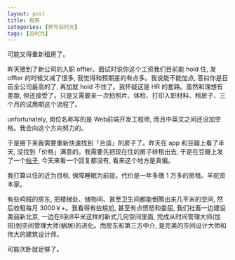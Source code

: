 ```yaml
---
layout: post
title: 租房
categories: [默写旧时光]
tags: [旧时光]
---
```


可能又得重新租房了。

昨天接到了新公司的入职 offter。面试时说你这个工资我们目前能 hold 住, 发 offter 的时候又减了很多, 我觉得和预期差的有点多。我说能不能加点, 答曰你是目前全公司最高的了, 再加就 hold 不住了。我怀疑这是 HR 的套路。虽然和理想有差距, 但还接受了。只是又需要来一次拍照片、体检、打印入职材料、租房子、三个月的试用期这个流程了。

unfortunately, 岗位名称写的是 Web前端开发工程师, 而且中英文之间还没加空格。我会向这个方向努力的。

于是接下来我需要重新快速找到「合适」的房子了。昨天在 app 和豆瓣上看了半天, 没找到「价格」满意的。我需要先把现在住的房子转租出去, 于是在豆瓣上发了一个[帖子](https://www.douban.com/group/topic/192241533/), 今天来看一个回复都没有, 看来这个地方是真偏。

我打算以住的近为目标, 保障睡眠为前提。代价是一年多缴 1 万多的房租。羊驼资本家。

有些鸡贼的房东, 把楼梯处、储物间、甚至卫生间都能倒腾出来几平米的空间, 然后收租每月 3000￥+。我看得有些尴尬, 甚至有点愤怒和委屈, 我们社畜一边建设美丽新北京, 一边在6到8平米这样的新式几何空间里面, 完成从时间管理大师(加班)到空间管理大师(蜗居)的进化。而房东和第三方中介, 是完美的空间设计大师和伟大的建筑设计师。

可能次卧就足够了。
